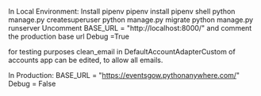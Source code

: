 In Local Environment:
Install pipenv
pipenv install
pipenv shell
python manage.py createsuperuser
python manage.py migrate
python manage.py runserver
Uncomment BASE_URL = "http://localhost:8000/" and comment the production base url
Debug =True

for testing purposes clean_email in DefaultAccountAdapterCustom of accounts app can be edited, to allow all emails.


In Production:
BASE_URL = "https://eventsgow.pythonanywhere.com/"
Debug = False

